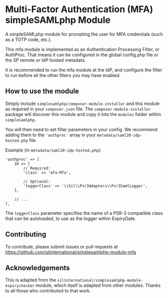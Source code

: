 # Multi-Factor Authentication (MFA) simpleSAMLphp Module #
A simpleSAMLphp module for prompting the user for MFA credentials (such as a
TOTP code, etc.).

This mfa module is implemented as an Authentication Processing Filter, 
or AuthProc. That means it can be configured in the global config.php file or 
the SP remote or IdP hosted metadata.

It is recommended to run the mfa module at the IdP, and configure the
filter to run before all the other filters you may have enabled.

## How to use the module ##
Simply include `simplesamlphp/composer-module-installer` and this module as 
required in your `composer.json` file. The `composer-module-installer` package 
will discover this module and copy it into the `modules` folder within 
`simplesamlphp`.

You will then need to set filter parameters in your config. We recommend adding 
them to the `'authproc'` array in your `metadata/saml20-idp-hosted.php` file.

Example (in `metadata/saml20-idp-hosted.php`):

    'authproc' => [
        10 => [
            // Required:
            'class' => 'mfa:Mfa',

            // Optional:
            'loggerClass' => '\\Sil\\Psr3Adapters\\Psr3SamlLogger',
        ],
        
        // ...
    ],

The `loggerClass` parameter specifies the name of a PSR-3 compatible class that 
can be autoloaded, to use as the logger within ExpiryDate.

## Contributing ##
To contribute, please submit issues or pull requests at 
https://github.com/silinternational/simplesamlphp-module-mfa

## Acknowledgements ##
This is adapted from the `silinternational/simplesamlphp-module-expirychecker`
module, which itself is adapted from other modules. Thanks to all those who
contributed to that work.
